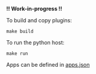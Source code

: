 **!! Work-in-progress !!** 

To build and copy plugins:

```
make build
```

To run the python host:

```
make run
```

Apps can be defined in [apps.json](./apps.json)
